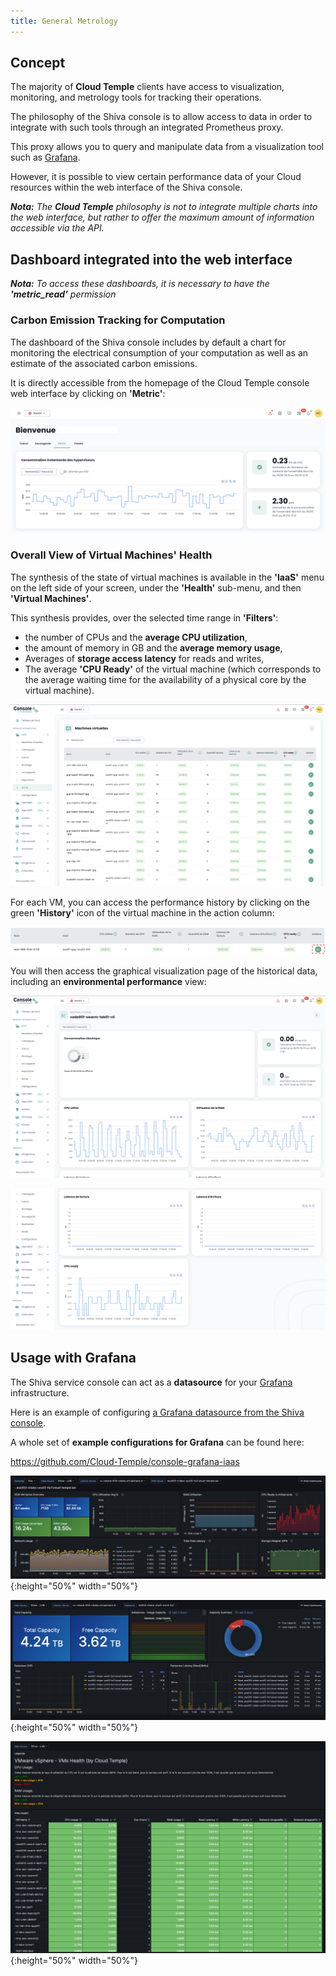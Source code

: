 ```yaml
---
title: General Metrology
---
```


## Concept
The majority of __Cloud Temple__ clients have access to visualization, monitoring, and metrology tools for tracking their operations.

The philosophy of the Shiva console is to allow access to data in order to integrate with such tools through an integrated Prometheus proxy.

This proxy allows you to query and manipulate data from a visualization tool such as [Grafana](https://grafana.com).

However, it is possible to view certain performance data of your Cloud resources within the web interface of the Shiva console.

*__Nota:__ The __Cloud Temple__ philosophy is not to integrate multiple charts into the web interface, but rather to offer the maximum amount of information accessible via the API.*

## Dashboard integrated into the web interface

*__Nota:__ To access these dashboards, it is necessary to have the __'metric_read'__ permission*

### Carbon Emission Tracking for Computation
The dashboard of the Shiva console includes by default a chart for monitoring the electrical consumption of your computation as well as an estimate of the associated carbon emissions.

It is directly accessible from the homepage of the Cloud Temple console web interface by clicking on __'Metric'__:

![](../metrics/images/metrics_hypervisors_co2.png)

### Overall View of Virtual Machines' Health
The synthesis of the state of virtual machines is available in the __'IaaS'__ menu on the left side of your screen, under the __'Health'__ sub-menu, and then __'Virtual Machines'__.

This synthesis provides, over the selected time range in __'Filters'__:

- the number of CPUs and the __average CPU utilization__,
- the amount of memory in GB and the __average memory usage__,
- Averages of __storage access latency__ for reads and writes,
- The average __'CPU Ready'__ of the virtual machine (which corresponds to the average waiting time for the availability of a physical core by the virtual machine).

![](images/shiva_metric_000.png)

For each VM, you can access the performance history by clicking on the green __'History'__ icon of the virtual machine in the action column:

![](images/shiva_metric_003.png)

You will then access the graphical visualization page of the historical data, including an __environmental performance__ view:

![](images/shiva_metric_001.png)

![](images/shiva_metric_002.png)

## Usage with __Grafana__
The Shiva service console can act as a __datasource__ for your [Grafana](https://grafana.com) infrastructure.

Here is an example of configuring [a Grafana datasource from the Shiva console](howto.md#step-7--configure-the-shiva-console-as-a-datasource-in-grafana).

A whole set of __example configurations for Grafana__ can be found here:

https://github.com/Cloud-Temple/console-grafana-iaas

![](images/grafana_dashboards_003.png){:height="50%" width="50%"} 

![](images/grafana_dashboards_004.png){:height="50%" width="50%"} 

![](images/grafana_dashboards_002.png){:height="50%" width="50%"}
